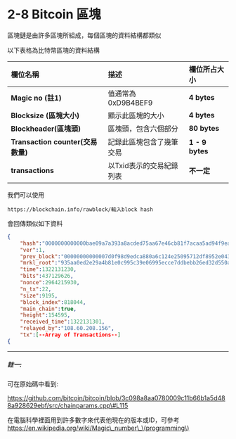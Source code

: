 # 2-8 Bitcoin 區塊

區塊鏈是由許多區塊所組成，每個區塊的資料結構都類似

以下表格為比特幣區塊的資料結構

| **欄位名稱** | **描述** | **欄位所占大小** |
| :--- | :--- | :--- |
| **Magic no \(註1\)** | 值通常為 0xD9B4BEF9 | **4 bytes** |
| **Blocksize \(區塊大小\)** | 顯示此區塊的大小 | **4 bytes** |
| **Blockheader\(**區塊頭**\)** | 區塊頭，包含六個部分 | **80 bytes** |
| **Transaction counter\(交易數量\)** | 記錄此區塊包含了幾筆交易 | **1 - 9 bytes** |
| **transactions** | 以Txid表示的交易紀錄列表 | **不一定** |

我們可以使用

```
https://blockchain.info/rawblock/輸入block hash
```

會回傳類似如下資料

```json
{
    "hash":"0000000000000bae09a7a393a8acded75aa67e46cb81f7acaa5ad94f9eacd103",
    "ver":1,
    "prev_block":"00000000000007d0f98d9edca880a6c124e25095712df8952e0439ac7409738a",
    "mrkl_root":"935aa0ed2e29a4b81e0c995c39e06995ecce7ddbebb26ed32d550a72e8200bf5",
    "time":1322131230,
    "bits":437129626,
    "nonce":2964215930,
    "n_tx":22,
    "size":9195,
    "block_index":818044,
    "main_chain":true,
    "height":154595,
    "received_time":1322131301,
    "relayed_by":"108.60.208.156",
    "tx":[--Array of Transactions--]
{
```







---

##### 註一: 

可在原始碼中看到:

https://github.com/bitcoin/bitcoin/blob/3c098a8aa0780009c11b66b1a5d488a928629ebf/src/chainparams.cpp\#L115

在電腦科學裡面用到許多數字來代表他現在的版本或ID，可參考 https://en.wikipedia.org/wiki/Magic\_number\_\(programming\)


